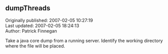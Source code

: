## dumpThreads  
Originally published: 2007-02-05 10:27:19  
Last updated: 2007-02-05 18:24:13  
Author: Patrick Finnegan  
  
Take a java core dump from a running server.  Identify the working directory where the file will be placed.